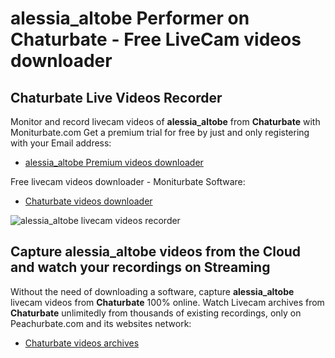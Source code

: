 # alessia_altobe Performer on Chaturbate - Free LiveCam videos downloader

## Chaturbate Live Videos Recorder

Monitor and record livecam videos of **alessia_altobe** from **Chaturbate** with Moniturbate.com
Get a premium trial for free by just and only registering with your Email address:
* [alessia_altobe Premium videos downloader](https://moniturbate.com/request-demo-licence-key.html)

Free livecam videos downloader - Moniturbate Software:
* [Chaturbate videos downloader](https://moniturbate.com/moniturbate-download-software.html)

![alessia_altobe livecam videos recorder](https://peachurnet.com/templates/moniturbate-software.png)


## Capture alessia_altobe videos from the Cloud and watch your recordings on Streaming

Without the need of downloading a software, capture **alessia_altobe** livecam videos from **Chaturbate** 100% online.
Watch Livecam archives from **Chaturbate** unlimitedly from thousands of existing recordings, only on Peachurbate.com and its websites network:
* [Chaturbate videos archives](https://peachurnet.com/)